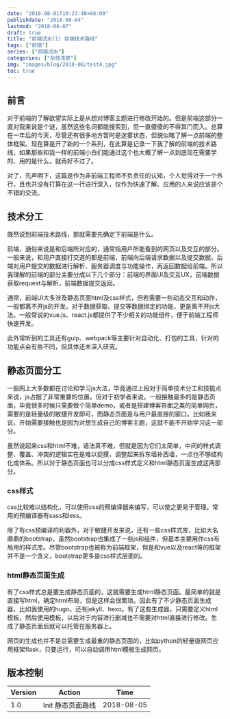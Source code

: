 ```yaml
---
date: "2018-08-01T10:23:48+08:00"
publishdate: "2018-08-04"
lastmod: "2018-08-07"
draft: true
title: "前端试水(1) 前端技术路线"
tags: ["前端"]
series: ["前端试水"]
categories: ["杂技浅尝"]
img: "images/blog/2018-08/test4.jpg"
toc: true
---
```


## 前言

对于前端的了解欲望实际上是从想对博客主题进行修改开始的。但是前端这部分一直对我来说是个谜，虽然这些名词都能搜索到，但一直傻傻的不得其门而入。总算在一年后的今天，尽管还有很多地方暂时是迷雾状态，但貌似略了解一点前端的整体框架。现在算是开了新的一个系列，在此算是记录一下我了解的前端的技术路线，如果那些和我一样的前端小白们能通过这个也大概了解一点到底现在需要学的、用的是什么，就再好不过了。

对了，先声明下，这篇是作为非前端工程师不负责任的认知，个人觉得对于一个外行，且也并没有打算在这一行进行深入，仅作为快速了解、应用的人来说应该是个不错的交流。

## 技术分工

既然说到前端技术路线，那就需要先确定下前端是什么。

前端，通俗来说是和后端所对应的，通常指用户所能看到的网页以及交互的部分。一般来说，和用户直接打交道的都是前端，前端向后端请求数据以及提交数据，后端对用户提交的数据进行解析、服务器调度与功能操作，再返回数据给前端。所以我理解的前端的部分主要分成以下几个部分：前端的界面UI及交互UX，前端数据获取request与解析，前端数据提交返回。

通常，前端UI大多涉及静态页面html及css样式，但若需要一些动态交互和动作，一般都离不开js的开发。对于数据获取、提交等数据绑定的功能，更是离不开js大法。一般常说的vue.js、react.js都提供了不少相关的功能组件，便于前端工程师快速开发。

此外常听到的工具还有gulp、webpack等主要针对自动化、打包的工具，针对的功能点会有些不同，但具体还未深入研究。

## 静态页面分工

一般网上大多数都在讨论和学习js大法，毕竟通过上段对于简单技术分工和技能点来说，js占据了非常重要的位置。但对于初学者来说，一般接触最多的是静态页面，毕竟很多时候只需要做个简单demo，或者是搭建博客界面之类的简单网页，需要的是轻量级的敏捷开发即可，而静态页面是与用户最直接的窗口。比如我来说，开始需要接触也是因为对想生成自己的博客主题，这就不能不开始学习这一部分。

虽然说起来css和html不难，语法真不难，但就是因为它们太简单，中间的样式调整、覆盖、冲突的逻辑实在是难以捉摸，调整起来拆东墙补西墙，一点也不够结构化成体系。所以对于静态页面也可以分成css样式定义和html静态页面生成这两部分。

### css样式

css比较难以结构化，可以使用css的预编译器来编写，可以使之更易于管理。常用的预编译器有sass和less。

除了有css预编译的利器外，对于敏捷开发来说，还有一些css样式库，比如大名鼎鼎的bootstrap，虽然bootstrap也集成了一些js和组件，但基本主要用作css布局用的样式库。尽管bootstrap也被称为前端框架，但是和vue以及react等的框架并不是一个含义，bootstrap更多是css样式层面的。

### html静态页面生成

有了css样式总是要生成静态页面的，这就需要生成html静态页面。最简单的就是直接写html，确定html布局，但是这样会很繁琐。因此有了不少静态页面生成器，比如我使用的hugo，还有jekyll、hexo。有了这些生成器，只需要定义html模板，然后使用模板，以后对于内容进行删减也不需要对html直接进行修改。生成了静态页面后就可以托管在服务器上。

网页的生成也并不是总需要生成最重的静态页面的，比如python的轻量级网页应用框架flask，只要运行，可以自动调用html模板生成网页。

## 版本控制

| Version | Action            | Time       |
| ------- | ----------------- | ---------- |
| 1.0     | Init 静态页面路线 | 2018-08-05 |

